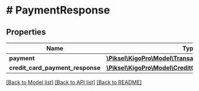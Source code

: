 # # PaymentResponse

## Properties

Name | Type | Description | Notes
------------ | ------------- | ------------- | -------------
**payment** | [**\Piksel\KigoPro\Model\Transaction**](Transaction.md) |  | [optional] 
**credit_card_payment_response** | [**\Piksel\KigoPro\Model\CreditCardAuthorizationResponse**](CreditCardAuthorizationResponse.md) |  | [optional] 

[[Back to Model list]](../../README.md#documentation-for-models) [[Back to API list]](../../README.md#documentation-for-api-endpoints) [[Back to README]](../../README.md)


